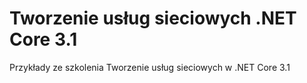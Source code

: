 # Tworzenie usług sieciowych .NET Core 3.1
Przykłady ze szkolenia Tworzenie usług sieciowych w .NET Core 3.1 
